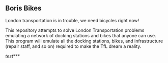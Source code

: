 ## Boris Bikes

London transportation is in trouble, we need bicycles right now!

This repository attempts to solve London Transportation problems emulating a network of docking stations and bikes that anyone can use.  This program will emulate all the docking stations, bikes, and infrastructure (repair staff, and so on) required to make the TfL dream a reality.

*test****